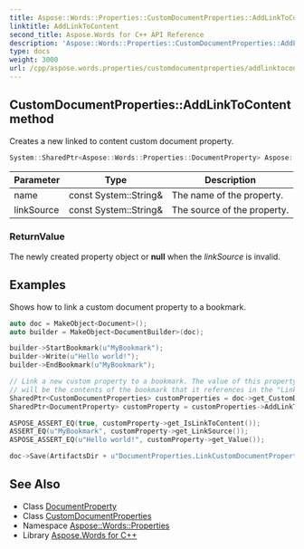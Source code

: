 ```yaml
---
title: Aspose::Words::Properties::CustomDocumentProperties::AddLinkToContent method
linktitle: AddLinkToContent
second_title: Aspose.Words for C++ API Reference
description: 'Aspose::Words::Properties::CustomDocumentProperties::AddLinkToContent method. Creates a new linked to content custom document property in C++.'
type: docs
weight: 3000
url: /cpp/aspose.words.properties/customdocumentproperties/addlinktocontent/
---
```

## CustomDocumentProperties::AddLinkToContent method


Creates a new linked to content custom document property.

```cpp
System::SharedPtr<Aspose::Words::Properties::DocumentProperty> Aspose::Words::Properties::CustomDocumentProperties::AddLinkToContent(const System::String &name, const System::String &linkSource)
```


| Parameter | Type | Description |
| --- | --- | --- |
| name | const System::String\& | The name of the property. |
| linkSource | const System::String\& | The source of the property. |

### ReturnValue

The newly created property object or **null** when the *linkSource* is invalid.

## Examples



Shows how to link a custom document property to a bookmark. 
```cpp
auto doc = MakeObject<Document>();
auto builder = MakeObject<DocumentBuilder>(doc);

builder->StartBookmark(u"MyBookmark");
builder->Write(u"Hello world!");
builder->EndBookmark(u"MyBookmark");

// Link a new custom property to a bookmark. The value of this property
// will be the contents of the bookmark that it references in the "LinkSource" member.
SharedPtr<CustomDocumentProperties> customProperties = doc->get_CustomDocumentProperties();
SharedPtr<DocumentProperty> customProperty = customProperties->AddLinkToContent(u"Bookmark", u"MyBookmark");

ASPOSE_ASSERT_EQ(true, customProperty->get_IsLinkToContent());
ASSERT_EQ(u"MyBookmark", customProperty->get_LinkSource());
ASPOSE_ASSERT_EQ(u"Hello world!", customProperty->get_Value());

doc->Save(ArtifactsDir + u"DocumentProperties.LinkCustomDocumentPropertiesToBookmark.docx");
```

## See Also

* Class [DocumentProperty](../../documentproperty/)
* Class [CustomDocumentProperties](../)
* Namespace [Aspose::Words::Properties](../../)
* Library [Aspose.Words for C++](../../../)
